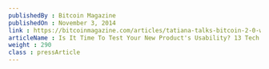 ```yaml
---
publishedBy : Bitcoin Magazine
publishedOn : November 3, 2014
link : https://bitcoinmagazine.com/articles/tatiana-talks-bitcoin-2-0-with-adam-krellenstein-of-counterparty-1415038406/
articleName : Is It Time To Test Your New Product's Usability? 13 Tech Experts Weigh In
weight : 290 
class : pressArticle
---
```


